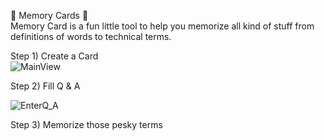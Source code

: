 
:flower_playing_cards: Memory Cards :flower_playing_cards:<br/>
Memory Card is a fun little tool to help you memorize all kind of stuff from definitions of words to technical terms.<br/>

Step 1) Create a Card <br/>
![MainView](https://user-images.githubusercontent.com/15849186/79549680-fc57f680-809f-11ea-936c-a2b1af5aad64.PNG)


Step 2) Fill Q & A <br/>

![EnterQ_A](https://user-images.githubusercontent.com/15849186/79549865-388b5700-80a0-11ea-8676-73d70a993242.PNG)

Step 3) Memorize those pesky terms <br/>



